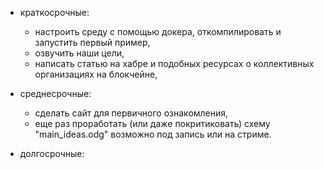 - краткосрочные:
	- настроить среду с помощью докера, откомпилировать и запустить первый пример,
	- озвучить наши цели,
	- написать статью на хабре и подобных ресурсах о коллективных организациях на блокчейне,
	
- среднесрочные:
	- сделать сайт для первичного ознакомления,
	- еще раз проработать (или даже покритиковать) схему "main_ideas.odg" возможно под запись или на стриме.


- долгосрочные: